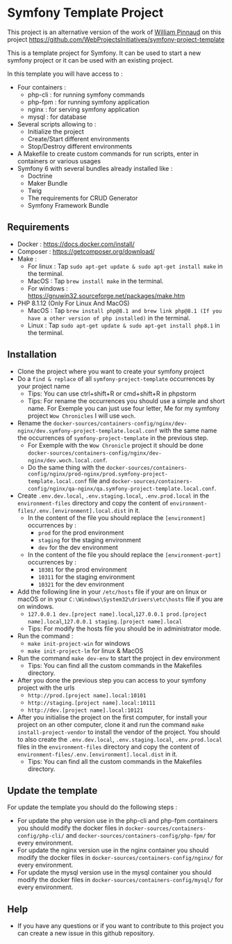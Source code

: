# Symfony Template Project
This project is an alternative version of the work of [William Pinnaud](https://github.com/DocFX) on this project https://github.com/WebProjectsInitiatives/symfony-project-template

This is a template project for Symfony. It can be used to start a new symfony project or it can be used with an existing project.

In this template you will have access to :
* Four containers :
    - php-cli : for running symfony commands
    - php-fpm : for running symfony application
    - nginx : for serving symfony application
    - mysql : for database
* Several scripts allowing to :
    - Initialize the project
    - Create/Start different environments
    - Stop/Destroy different environments
* A Makefile to create custom commands for run scripts, enter in containers or various usages
* Symfony 6 with several bundles already installed like :
    - Doctrine
    - Maker Bundle
    - Twig
    - The requirements for CRUD Generator
    - Symfony Framework Bundle

## Requirements
* Docker : https://docs.docker.com/install/
* Composer : https://getcomposer.org/download/
* Make :
    - For linux : Tap `sudo apt-get update & sudo apt-get install make` in the terminal.
    - MacOS : Tap `brew install make` in the terminal.
    - For windows : https://gnuwin32.sourceforge.net/packages/make.htm
* PHP 8.1.12 (Only For Linux And MacOS)
    - MacOS : Tap `brew install php@8.1 and brew link php@8.1 (If you have a other version of php installed)` in the terminal.
    - Linux : Tap `sudo apt-get update & sudo apt-get install php8.1` in the terminal.

## Installation
* Clone the project where you want to create your symfony project
* Do a `find & replace` of all `symfony-project-template` occurrences by your project name
    - Tips: You can use ctrl+shift+R or cmd+shift+R in phpstorm
    - Tips: For rename the occurrences you should use a simple and short name. For Exemple you can just use four letter, Me for my symfony project `Wow Chronicles` I will use `woch`.
* Rename the `docker-sources/containers-config/nginx/dev-nginx/dev.symfony-project-template.local.conf` with the same name the occurrences of `symfony-project-template` in the previous step.
    - For Exemple with the `Wow Chronicle` project it should be done `docker-sources/containers-config/nginx/dev-nginx/dev.woch.local.conf`.
    - Do the same thing with the `docker-sources/containers-config/nginx/prod-nginx/prod.symfony-project-template.local.conf` file and `docker-sources/containers-config/nginx/qa-nginx/qa.symfony-project-template.local.conf`.
* Create `.env.dev.local`, `.env.staging.local`, `.env.prod.local` in the `environment-files` directory and copy the content of `environment-files/.env.[environment].local.dist` in it.
    - In the content of the file you should replace the `[environment]` occurrences by :
        - `prod` for the prod environment
        - `staging` for the staging environment
        - `dev` for the dev environment
    - In the content of the file you should replace the `[environment-port]` occurrences by :
        - `10301` for the prod environment
        - `10311` for the staging environment
        - `10321` for the dev environment
* Add the following line in your `/etc/hosts` file if your are on linux or macOS or in your `C:\Windows\System32\drivers\etc\hosts` file if you are on windows.
    - `127.0.0.1 dev.[project name].local`,`127.0.0.1 prod.[project name].local`,`127.0.0.1 staging.[project name].local`
    - Tips: For modify the hosts file you should be in administrator mode.
* Run the command :
    - `make init-project-win` for windows
    - `make init-project-lm` for linux & MacOS
* Run the command `make dev-env` to start the project in dev environment
    - Tips: You can find all the custom commands in the Makefiles directory.
* After you done the previous step you can access to your symfony project with the urls
    - `http://prod.[project name].local:10101`
    - `http://staging.[project name].local:10111`
    - `http://dev.[project name].local:10121`
* After you initialise the project on the first computer, for install your project on an other computer, clone it and run the command `make install-project-vendor` to install the vendor of the project. You should to also create the `.env.dev.local`, `.env.staging.local`, `.env.prod.local` files in the `environment-files` directory and copy the content of `environment-files/.env.[environment].local.dist` in it.
    - Tips: You can find all the custom commands in the Makefiles directory.

## Update the template
For update the template you should do the following steps :
* For update the php version use in the php-cli and php-fpm containers you should modify the docker files in `docker-sources/containers-config/php-cli/` and `docker-sources/containers-config/php-fpm/` for every environment.
* For update the nginx version use in the nginx container you should modify the docker files in `docker-sources/containers-config/nginx/` for every environment.
* For update the mysql version use in the mysql container you should modify the docker files in `docker-sources/containers-config/mysql/` for every environment.

## Help
* If you have any questions or if you want to contribute to this project you can create a new issue in this github repository.
